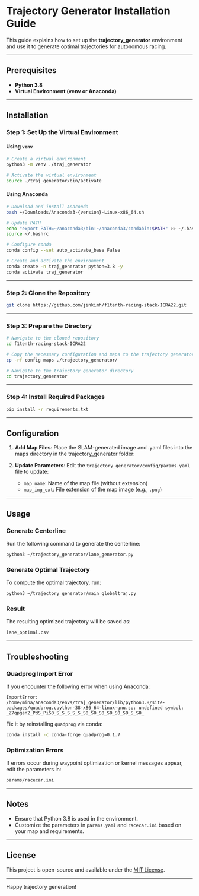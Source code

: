 # Trajectory Generator Installation Guide

This guide explains how to set up the **trajectory_generator** environment and use it to generate optimal trajectories for autonomous racing.

---

## Prerequisites

- **Python 3.8**
- **Virtual Environment (venv or Anaconda)**

---

## Installation

### Step 1: Set Up the Virtual Environment

#### Using `venv`
```bash
# Create a virtual environment
python3 -m venv ./traj_generator

# Activate the virtual environment
source ./traj_generator/bin/activate
```

#### Using Anaconda
```bash
# Download and install Anaconda
bash ~/Downloads/Anaconda3-{version}-Linux-x86_64.sh

# Update PATH
echo "export PATH=~/anaconda3/bin:~/anaconda3/condabin:$PATH" >> ~/.bashrc
source ~/.bashrc

# Configure conda
conda config --set auto_activate_base False

# Create and activate the environment
conda create -n traj_generator python=3.8 -y
conda activate traj_generator
```

---

### Step 2: Clone the Repository
```bash
git clone https://github.com/jinkimh/f1tenth-racing-stack-ICRA22.git
```

---

### Step 3: Prepare the Directory
```bash
# Navigate to the cloned repository
cd f1tenth-racing-stack-ICRA22

# Copy the necessary configuration and maps to the trajectory generator directory
cp -rf config maps ./trajectory_generator/

# Navigate to the trajectory generator directory
cd trajectory_generator
```

---

### Step 4: Install Required Packages
```bash
pip install -r requirements.txt
```

---

## Configuration

1. **Add Map Files**:
   Place the SLAM-generated image and .yaml files into the maps directory in the trajectory_generator folder:

2. **Update Parameters**:
   Edit the `trajectory_generator/config/params.yaml` file to update:
   - `map_name`: Name of the map file (without extension)
   - `map_img_ext`: File extension of the map image (e.g., `.png`)

---

## Usage

### Generate Centerline
Run the following command to generate the centerline:
```bash
python3 ~/trajectory_generator/lane_generator.py
```

### Generate Optimal Trajectory
To compute the optimal trajectory, run:
```bash
python3 ~/trajectory_generator/main_globaltraj.py
```

### Result
The resulting optimized trajectory will be saved as:
```bash
lane_optimal.csv
```

---

## Troubleshooting

### Quadprog Import Error
If you encounter the following error when using Anaconda:
```plaintext
ImportError: /home/mina/anaconda3/envs/traj_generator/lib/python3.8/site-packages/quadprog.cpython-38-x86_64-linux-gnu.so: undefined symbol: _Z7qpgen2_PdS_PiS0_S_S_S_S_S_S0_S0_S0_S0_S0_S0_S_S0_
```
Fix it by reinstalling `quadprog` via conda:
```bash
conda install -c conda-forge quadprog=0.1.7
```

### Optimization Errors
If errors occur during waypoint optimization or kernel messages appear, edit the parameters in:
```bash
params/racecar.ini
```

---

## Notes

- Ensure that Python 3.8 is used in the environment.
- Customize the parameters in `params.yaml` and `racecar.ini` based on your map and requirements.

---

## License

This project is open-source and available under the [MIT License](LICENSE).

---

Happy trajectory generation!
```
